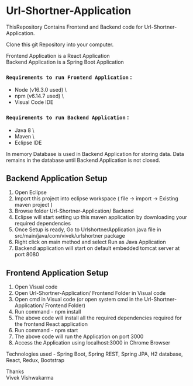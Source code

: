 # Url-Shortner-Application

ThisRepository Contains Frontend and Backend code for Url-Shortner-Application.

Clone this git Repository into your computer.

Frontend Application is a React Application \
Backend Application is a Spring Boot Application

### `Requirements to run Frontend Application` :
  - Node (v16.3.0 used) \
  - npm (v6.14.7 used) \
  - Visual Code IDE


### `Requirements to run Backend Application` :
  - Java 8 \
  - Maven \
  - Eclipse IDE

In memory Database is used in Backend Application for storing data. 
Data remains in the database until Backend Application is not closed.

## Backend Application Setup
1. Open Eclipse
2. Import this project into eclipse workspace ( file -> import -> Existing maven project )
3. Browse folder Url-Shortner-Application/ Backend
4. Eclipse will start setting up this maven application by downloading your required dependencies
5.  Once Setup is ready, Go to UrlshortnerApplication.java file in src/main/java/com/vivek/urlshortner package
6. Right click on main method and select Run as Java Application
7. Backend application will start on default embedded tomcat server at port 8080

## Frontend Application Setup
1. Open Visual code
2. Open Url-Shortner-Application/ Frontend Folder in Visual code
3. Open cmd in Visual code (or open system cmd in the Url-Shortner-Application/ Frontend Folder)
4. Run command - npm install
5. The above code will install all the required dependencies required for the frontend React application
6. Run command - npm start
7. The above code will run the Application on port 3000
8. Access the Application using localhost:3000 in Chrome Browser

Technologies used - Spring Boot, Spring REST, Spring JPA, H2 database, React, Redux, Bootstrap

Thanks \
Vivek Vishwakarma
